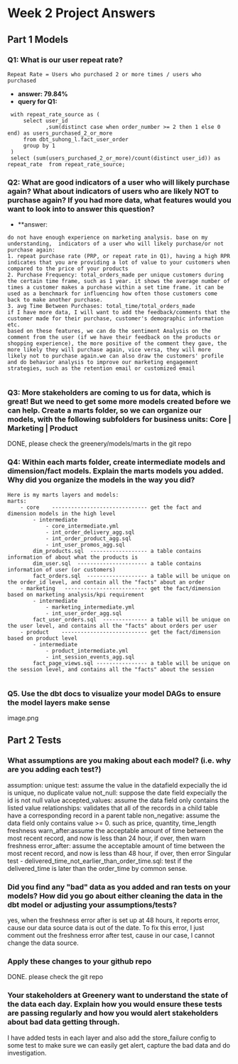 # Week 2 Project Answers

## Part 1 Models

### Q1: What is our user repeat rate?
    Repeat Rate = Users who purchased 2 or more times / users who purchased
  - **answer: 79.84%**
  - **query for Q1:**
   ```
    with repeat_rate_source as (
        select user_id
               ,sum(distinct case when order_number >= 2 then 1 else 0 end) as users_purchased_2_or_more
        from dbt_suhong_l.fact_user_order
        group by 1
    )
    select (sum(users_purchased_2_or_more)/count(distinct user_id)) as repeat_rate  from repeat_rate_source;
   ```

### Q2: What are good indicators of a user who will likely purchase again? What about indicators of users who are likely NOT to purchase again? If you had more data, what features would you want to look into to answer this question?
- **answer:
```
do not have enough experience on marketing analysis. base on my understanding,  indicators of a user who will likely purchase/or not purchase again:
1. repeat purchase rate (PRP, or repeat rate in Q1), having a high RPR indicates that you are providing a lot of value to your customers when compared to the price of your products
2. Purchase Frequency: total_orders_made per unique customers during the certain time frame, such as 1 year. it shows the average number of times a customer makes a purchase within a set time frame. it can be used as a benchmark for influencing how often those customers come back to make another purchase.
3. avg Time Between Purchases: total_time/total_orders_made
if I have more data, I will want to add the feedback/comments that the customer made for their purchase, customer's demographic information etc. 
based on these features, we can do the sentiment Analysis on the comment from the user (if we have their feedback on the products or shopping experience), the more positive of the comment they gave, the more likely they will purchase again, vice versa, they will more likely not to purchase again.we can also draw the customers' profile and do behavior analysis to improve our marketing engagement strategies, such as the retention email or customized email 
 
```

### Q3: More stakeholders are coming to us for data, which is great! But we need to get some more models created before we can help. Create a marts folder, so we can organize our models, with the following subfolders for business units: Core | Marketing | Product
DONE, please check the greenery/models/marts in the git repo

### Q4: Within each marts folder, create intermediate models and dimension/fact models. Explain the marts models you added. Why did you organize the models in the way you did?
```
Here is my marts layers and models:
marts: 
    - core    ------------------------------ get the fact and dimension models in the high level
        - intermediate  
            - core_intermediate.yml
            - int_order_delivery_agg.sql
            - int_order_product_agg.sql
            - int_user_promos_agg.sql
        dim_products.sql  ------------------ a table contains information of about what the products is 
        dim_user.sql  ---------------------- a table contains information of user (or customers)
        fact_orders.sql  ------------------- a table will be unique on the order_id level, and contain all the "facts" about an order 
    - marketing   -------------------------- get the fact/dimension based on marketing analysis/kpi requirement
        - intermediate
            - marketing_intermediate.yml
            - int_user_order_agg.sql
        fact_user_orders.sql  -------------- a table will be unique on the user level, and contains all the "facts" about orders per user
    - product    --------------------------- get the fact/dimension based on product level
        - intermediate
            - product_intermediate.yml
            - int_session_events_agg.sql
        fact_page_views.sql ---------------- a table will be unique on the session level, and contains all the "facts" about the session
    
``` 

### Q5. Use the dbt docs to visualize your model DAGs to ensure the model layers make sense
image.png

## Part 2 Tests

### What assumptions are you making about each model? (i.e. why are you adding each test?)
assumption: 
unique test: assume the value in the datafield expecially the id is unique, no duplicate value
not_null: suppose the date field expecially the id is not null value
accepted_values: assume the data field only contains the listed value
relationships: validates that all of the records in a child table have a corresponding record in a parent table
non_negative: assume the data field only contains value >= 0. such as price, quantity, time_length
freshness warn_after:assume the acceptable amount of time between the most recent record, and now is less than 24 hour, if over, then warn
freshness error_after: assume the acceptable amount of time between the most recent record, and now is less than 48 hour, if over, then error
Singular test - delivered_time_not_earlier_than_order_time.sql: test if the delivered_time is later than the order_time by common sense.

### Did you find any "bad" data as you added and ran tests on your models? How did you go about either cleaning the data in the dbt model or adjusting your assumptions/tests?
yes, when the freshness error after is set up at 48 hours, it reports error, cause our data source data is out of the date. To fix this error, I just comment out the freshness error after test, cause in our case, I cannot change the data source. 

### Apply these changes to your github repo
DONE. please check the git repo

### Your stakeholders at Greenery want to understand the state of the data each day. Explain how you would ensure these tests are passing regularly and how you would alert stakeholders about bad data getting through.
I have added tests in each layer and also add the store_failure config to some test to make sure we can easily get alert, capture the bad data and do investigation. 